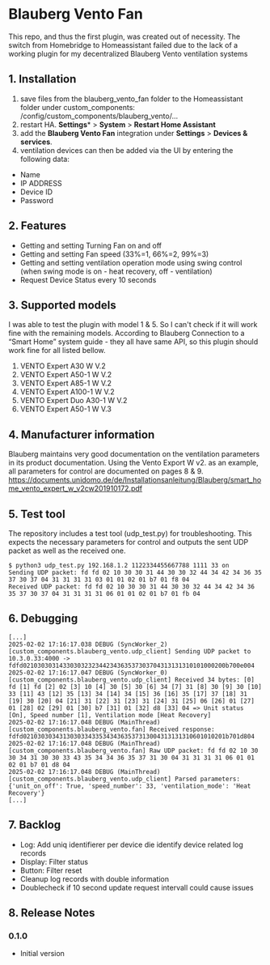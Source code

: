 # Blauberg Vento Fan
This repo, and thus the first plugin, was created out of necessity.
The switch from Homebridge to Homeassistant failed due to the lack of a working plugin for my decentralized Blauberg Vento ventilation systems

## 1. Installation
1. save files from the blauberg_vento_fan folder to the Homeassistant folder under custom_components: /config/custom_components/blauberg_vento/...
2. restart HA. **Settings*** > **System** > **Restart Home Assistant**
3. add the **Blauberg Vento Fan** integration under **Settings** > **Devices & services**.
4. ventilation devices can then be added via the UI by entering the following data:
- Name
- IP ADDRESS
- Device ID
- Password

## 2. Features
- Getting and setting Turning Fan on and off
- Getting and setting Fan speed (33%=1, 66%=2, 99%=3)
- Getting and setting ventilation operation mode using swing control (when swing mode is on - heat recovery, off - ventilation)
- Request Device Status every 10 seconds

## 3. Supported models
I was able to test the plugin with model 1 & 5. So I can't check if it will work fine with the remaining models.
According to Blauberg Connection to a “Smart Home” system guide - they all have same API, so this plugin should work fine for all listed bellow.

1. VENTO Expert A30 W V.2
2. VENTO Expert A50-1 W V.2
3. VENTO Expert A85-1 W V.2
4. VENTO Expert A100-1 W V.2
5. VENTO Expert Duo A30-1 W V.2
6. VENTO Expert A50-1 W V.3

## 4. Manufacturer information
Blauberg maintains very good documentation on the ventilation parameters in its product documentation.
Using the Vento Export W v2. as an example, all parameters for control are documented on pages 8 & 9.
https://documents.unidomo.de/de/Installationsanleitung/Blauberg/smart_home_vento_expert_w_v2cw201910172.pdf

## 5. Test tool
The repository includes a test tool (udp_test.py) for troubleshooting.
This expects the necessary parameters for control and outputs the sent UDP packet as well as the received one.
```console
$ python3 udp_test.py 192.168.1.2 1122334455667788 1111 33 on
Sending UDP packet: fd fd 02 10 30 30 31 44 30 30 32 44 34 42 34 36 35 37 30 37 04 31 31 31 31 03 01 01 02 01 b7 01 f8 04
Received UDP packet: fd fd 02 10 30 30 31 44 30 30 32 44 34 42 34 36 35 37 30 37 04 31 31 31 31 06 01 01 02 01 b7 01 fb 04
```

## 6. Debugging
```console
[...]
2025-02-02 17:16:17.038 DEBUG (SyncWorker_2) [custom_components.blauberg_vento.udp_client] Sending UDP packet to 10.3.0.33:4000 -> fdfd02103030314330303232344234363537303704313131310101000200b700e004
2025-02-02 17:16:17.047 DEBUG (SyncWorker_0) [custom_components.blauberg_vento.udp_client] Received 34 bytes: [0] fd [1] fd [2] 02 [3] 10 [4] 30 [5] 30 [6] 34 [7] 31 [8] 30 [9] 30 [10] 33 [11] 43 [12] 35 [13] 34 [14] 34 [15] 36 [16] 35 [17] 37 [18] 31 [19] 30 [20] 04 [21] 31 [22] 31 [23] 31 [24] 31 [25] 06 [26] 01 [27] 01 [28] 02 [29] 01 [30] b7 [31] 01 [32] d8 [33] 04 => Unit status [On], Speed number [1], Ventilation mode [Heat Recovery]
2025-02-02 17:16:17.048 DEBUG (MainThread) [custom_components.blauberg_vento.fan] Received response: fdfd02103030343130303343353434363537313004313131310601010201b701d804
2025-02-02 17:16:17.048 DEBUG (MainThread) [custom_components.blauberg_vento.fan] Raw UDP packet: fd fd 02 10 30 30 34 31 30 30 33 43 35 34 34 36 35 37 31 30 04 31 31 31 31 06 01 01 02 01 b7 01 d8 04
2025-02-02 17:16:17.048 DEBUG (MainThread) [custom_components.blauberg_vento.udp_client] Parsed parameters: {'unit_on_off': True, 'speed_number': 33, 'ventilation_mode': 'Heat Recovery'}
[...]
```

## 7. Backlog
- Log: Add uniq identifierer per device die identify device related log records
- Display: Filter status
- Button: Filter reset
- Cleanup log records with double information
- Doublecheck if 10 second update request intervall could cause issues

## 8. Release Notes

### 0.1.0
- Initial version
